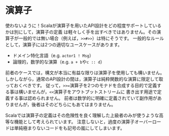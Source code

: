 演算子
======

使わないように！Scalaが演算子を用いたAPI設計をどの程度サポートしているかは別にして，演算子の定義
は軽々しく手を出すべきではありません。その演算子が一般的では無い場合（例えば，`>>#>>`）は特にそうです。
一般的なルールとして，演算子には2つの適切なユースケースがあります。

-   ドメイン特化言語（e.g. `actor1 ! Msg`）
-   論理的，数学的な演算（e.g. `a + b`や`c :: d`）

前者のケースでは，構文が本当に有益な限りは演算子を使用しても構いません。
しかしながら，通常のAPI設計の間は，演算子は純粋関数的な演算に限定して取っておくべきです。
従って，`>>=`演算子を2つのモナドを合成する目的で定義する事は構いませんが，`<<`演算子をアウトプットストリームに
書き出す用途で定義する事は認められません。
前者は数学的に明確に定義されていて副作用がありませんが，後者はそのどちらにもあてはまりません。

Scalaでは演算子の定義はその危険性を良く理解した上級者のみが使うような高等な機能として考えられています。
注意しないと，過度の演算子オーバーロードは単純極まりないコードをも記号の嵐にしてしまいます。
